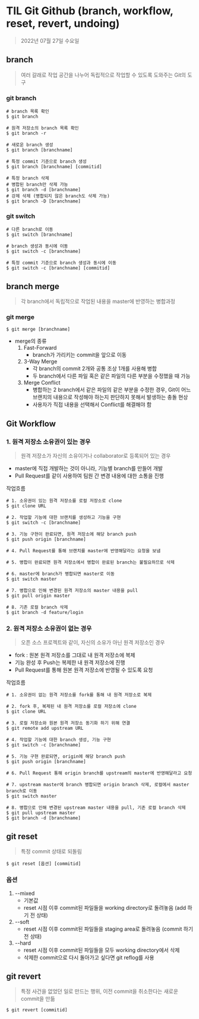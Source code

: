 # **TIL Git Github (branch, workflow, reset, revert, undoing)**

> 2022년 07월 27일 수요일

## branch

> 여러 갈래로 작업 공간을 나누어 독립적으로 작업할 수 있도록 도와주는 Git의 도구

### git branch

``` git bash
# branch 목록 확인
$ git branch

# 원격 저장소의 branch 목록 확인
$ git branch -r

# 새로운 branch 생성
$ git branch [branchname]

# 특정 commit 기준으로 branch 생성
$ git branch [branchname] [commitid]

# 특정 branch 삭제
# 병합된 branch만 삭제 가능
$ git branch -d [branchname] 
# 강제 삭제 (병합되지 않은 branch도 삭제 가능)
$ git branch -D [branchname] 
```

### git switch

```git bash
# 다른 branch로 이동
$ git switch [branchname]

# branch 생성과 동시에 이동
$ git switch -c [branchname]

# 특정 commit 기준으로 branch 생성과 동시에 이동
$ git switch -c [branchname] [commitid]
```

## branch merge

> 각 branch에서 독립적으로 작업된 내용을 master에 반영하는 병합과정

### git merge

```git bash
$ git merge [branchname]
```

- merge의 종류
  1. Fast-Forward
     - branch가 가리키는 commit을 앞으로 이동
  2. 3-Way Merge
     - 각 branch의 commit 2개와 공통 조상 1개를 사용해 병합
     - 두 branch에서 다른 파일 혹은 같은 파일의 다른 부분을 수정했을 때 가능 
  3. Merge Conflict
     - 병합하는 2 branch에서 같은 파일의 같은 부분을 수정한 경우, Git이 어느 브랜치의 내용으로 작성해야 하는지 판단하지 못해서 발생하는 충돌 현상
     - 사용자가 직접 내용을 선택해서 Conflict를 해결해야 함

## Git Workflow

### 1. 원격 저장소 소유권이 있는 경우
> 원격 저장소가 자신의 소유이거나 collaborator로 등록되어 있는 경우

- master에 직접 개발하는 것이 아니라, 기능별 branch를 만들어 개발
- Pull Request를 같이 사용하여 팀원 간 변경 내용에 대한 소통을 진행

작업흐름

```git bash
# 1. 소유권이 있는 원격 저장소를 로컬 저장소로 clone
$ git clone URL

# 2. 작업할 기능에 대한 브랜치를 생성하고 기능을 구현
$ git switch -c [branchname]

# 3. 기능 구현이 완료되면, 원격 저장소에 해당 branch push
$ git push origin [branchname]

# 4. Pull Request를 통해 브랜치를 master에 반영해달라는 요청을 보냄

# 5. 병합이 완료되면 원격 저장소에서 병합이 완료된 branch는 불필요하므로 삭제

# 6. master에 branch가 병합되면 master로 이동
$ git switch master

# 7. 병합으로 인해 변경된 원격 저장소의 master 내용을 pull
$ git pull origin master

# 8. 기존 로컬 branch 삭제
$ git branch -d feature/login
```

### 2. 원격 저장소 소유권이 없는 경우
> 오픈 소스 프로젝트와 같이, 자신의 소유가 아닌 원격 저장소인 경우

- fork : 원본 원격 저장소를 그대로 내 원격 저장소에 복제
- 기능 완성 후 Push는 복제한 내 원격 저장소에 진행
- Pull Request를 통해 원본 원격 저장소에 반영될 수 있도록 요청

작업흐름

```git bash
# 1. 소유권이 없는 원격 저장소를 fork를 통해 내 원격 저장소로 복제

# 2. fork 후, 복제된 내 원격 저장소를 로컬 저장소에 clone
$ git clone URL

# 3. 로컬 저장소와 원본 원격 저장소 동기화 하기 위해 연결
$ git remote add upstream URL

# 4. 작업할 기능에 대한 branch 생성, 기능 구현
$ git switch -c [branchname]

# 5. 기능 구현 완료되면, origin에 해당 branch push
$ git push origin [branchname]

# 6. Pull Request 통해 origin branch를 upstream의 master에 반영해달라고 요청

# 7. upstream master에 branch 병합되면 origin branch 삭제, 로컬에서 master branch로 이동
$ git switch master

# 8. 병합으로 인해 변경된 upstream master 내용을 pull, 기존 로컬 branch 삭제
$ git pull upstream master
$ git branch -d [branchname]

```

## git reset

> 특정 commit 상태로 되돌림

```git bash
$ git reset [옵션] [commitid]
```

### 옵션
1. --mixed
   - 기본값
   - reset 시점 이후 commit된 파일들을 working directory로 돌려놓음 (add 하기 전 상태)
2. --soft
   - reset 시점 이후 commit된 파일들을 staging area로 돌려놓음 (commit 하기 전 상태)
3. --hard
   - reset 시점 이후 commit된 파일들을 모두 working directory에서 삭제
   - 삭제한 commit으로 다시 돌아가고 싶다면 git reflog를 사용

## git revert

> 특정 사건을 없었던 일로 만드는 행위, 이전 commit을 취소한다는 새로운 commit을 만듦

```git bash
$ git revert [commitid]
```